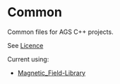 # Common
Common files for AGS C++ projects.

See [Licence](https://github.com/Alexey-Stupishin/Common/blob/master/README.md)

Current using:
* [Magnetic_Field-Library](https://github.com/Alexey-Stupishin/Magnetic-Field_Library)
